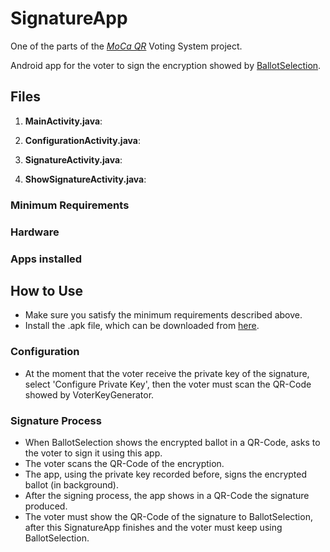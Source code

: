 # SignatureApp
One of the parts of the [*MoCa QR*](https://github.com/CamiloG/moca_qr) Voting System project.

Android app for the voter to sign the encryption showed by [BallotSelection](https://github.com/CamiloG/BallotSelection).

## Files
1. **MainActivity.java**:

2. **ConfigurationActivity.java**:

3. **SignatureActivity.java**:

4. **ShowSignatureActivity.java**:

### Minimum Requirements
### Hardware

### Apps installed


## How to Use
* Make sure you satisfy the minimum requirements described above.
* Install the .apk file, which can be downloaded from [here](https://github.com/CamiloG/moca_qe/blob/master/Voter_Apps/signatureApp.apk?raw=true).

### Configuration
* At the moment that the voter receive the private key of the signature, select 'Configure Private Key', then the voter must scan the QR-Code showed by VoterKeyGenerator.

### Signature Process
* When BallotSelection shows the encrypted ballot in a QR-Code, asks to the voter to sign it using this app.
* The voter scans the QR-Code of the encryption.
* The app, using the private key recorded before, signs the encrypted ballot (in background).
* After the signing process, the app shows in a QR-Code the signature produced.
* The voter must show the QR-Code of the signature to BallotSelection, after this SignatureApp finishes and the voter must keep using BallotSelection.

